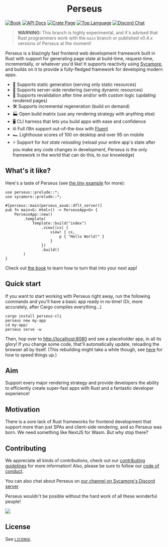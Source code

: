<h1 align="center">Perseus</h1>

[![Book](https://img.shields.io/badge/Book-framesurge.sh-informational?style=for-the-badge)](https://framesurge.sh/perseus/en-US/docs)
[![API Docs](https://img.shields.io/docsrs/perseus?label=API%20Docs&style=for-the-badge)](https://docs.rs/perseus)
[![Crate Page](https://img.shields.io/crates/v/perseus?style=for-the-badge)](https://crates.io/crates/perseus)
[![Top Language](https://img.shields.io/github/languages/top/framesurge/perseus?style=for-the-badge)]()
[![Discord Chat](https://img.shields.io/discord/820400041332179004?label=Discord&style=for-the-badge)](https://discord.gg/PgwPn7dKEk)

> **WARNING:** This branch is highly experimental, and it's advised that Rust programmers work with the `main` branch or published v0.4.x versions of Perseus at the moment!

Perseus is a blazingly fast frontend web development framework built in Rust with support for generating page state at build-time, request-time, incrementally, or whatever you'd like! It supports reactivity using [Sycamore](https://github.com/sycamore-rs/sycamore), and builds on it to provide a fully-fledged framework for developing modern apps.

-   📕 Supports static generation (serving only static resources)
-   🗼 Supports server-side rendering (serving dynamic resources)
-   🔧 Supports revalidation after time and/or with custom logic (updating rendered pages)
-   🛠️ Supports incremental regeneration (build on demand)
-   🏭 Open build matrix (use any rendering strategy with anything else)
-   🖥️ CLI harness that lets you build apps with ease and confidence
-   🌐 Full i18n support out-of-the-box with [Fluent](https://projectfluent.org)
-   🏎 Lighthouse scores of 100 on desktop and over 95 on mobile
-   ⚡ Support for *hot state reloading* (reload your entire app's state after you make any code changes in development, Perseus is the only framework in the world that can do this, to our knowledge)

## What's it like?

Here's a taste of Perseus (see [the _tiny_ example](https://github.com/framesurge/perseus/tree/main/examples/comprehensive/tiny) for more):

```rust,ignore
use perseus::prelude::*;
use sycamore::prelude::*;

#[perseus::main(perseus_axum::dflt_server)]
pub fn main<G: Html>() -> PerseusApp<G> {
    PerseusApp::new()
        .template(
            Template::build("index")
                .view(|cx| {
                    view! { cx,
                        p { "Hello World!" }
                    }
                })
                .build()
        )
}
```

Check out [the book](https://framesurge.sh/perseus/en-US/docs) to learn how to turn that into your next app!

## Quick start

If you want to start working with Perseus right away, run the following commands and you'll have a basic app ready in no time! (Or, more accurately, after Cargo compiles everything...)

``` shell
cargo install perseus-cli
perseus new my-app
cd my-app/
perseus serve -w
```

Then, hop over to <http://localhost:8080> and see a placeholder app, in all its glory! If you change some code, that'll automatically update, reloading the browser all by itself. (This rebuilding might take a while though, see [here](https://framesurge.sh/perseus/en-US/docs/next/reference/compilation-times) for how to speed things up.)

## Aim

Support every major rendering strategy and provide developers the ability to efficiently create super-fast apps with Rust and a fantastic developer experience!

## Motivation

There is a sore lack of Rust frameworks for frontend development that support more than just SPAs and client-side rendering, and so Perseus was born. We need something like NextJS for Wasm. But why stop there?

## Contributing

We appreciate all kinds of contributions, check out our [contributing guidelines](https://github.com/framesurge/perseus/blob/main/CONTRIBUTING.md) for more information! Also, please be sure to follow our [code of conduct](https://github.com/framesurge/perseus/blob/main/CODE_OF_CONDUCT.md).

You can also chat about Perseus on [our channel on Sycamore's Discord server](https://discord.com/invite/GNqWYWNTdp).

Perseus wouldn't be posible without the hard work of all these wonderful people!

<a href="https://github.com/framesurge/perseus/graphs/contributors">
  <img src="https://contrib.rocks/image?repo=framesurge/perseus" />
</a>

## License

See [`LICENSE`](https://github.com/framesurge/perseus/blob/main/LICENSE).
